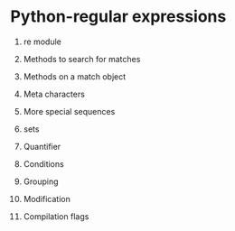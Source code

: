 # Python-regular expressions

1. re module

2. Methods to search for matches

3. Methods on a match object
   
4. Meta characters
   
5. More special sequences
   
6. sets

7. Quantifier
   
8. Conditions

9. Grouping

10. Modification

11. Compilation flags
